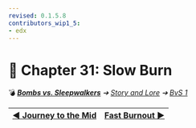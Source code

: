 ```yaml
---
revised: 0.1.5.8
contributors_wip1_5:
- edx
---
```


# 📄 Chapter 31: Slow Burn

💣 ***[Bombs vs. Sleepwalkers](/README.md)** ➔ [Story and Lore](/story/readme.md) ➔ [BvS 1](/story/bvs1/readme.md)*

| [◀️ Journey to the Mid](/story/bvs1/30_my_moonlit_pony.md) | [Fast Burnout ▶️](/story/bvs1/32_fast_burnout.md) |
| --: | :-- |
